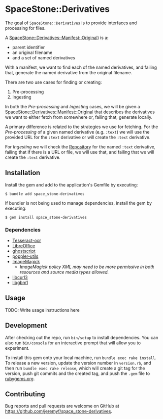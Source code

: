 # SpaceStone::Derivatives

The goal of `SpaceStone::Derivatives` is to provide interfaces and processing for files.

A [SpaceStone::Derivatives::Manifest::Original](./lib/space_stone/derivatives/manifest.rb)) is a:

- parent identifier
- an original filename
- and a set of named derivatives

With a manifest, we want to find each of the named derivatives, and failing that, generate the named derivative from the original filename.

There are two use cases for finding or creating:

1. Pre-processing
2. Ingesting

In both the *Pre-processing* and *Ingesting* cases, we will be given a [SpaceStone::Derivatives::Manifest::Original](./lib/space_stone/derivatives/manifest.rb) that describes the derivatives we want to either fetch from somewhere or, failing that, generate locally.

A primary difference is related to the strategies we use for fetching.  For the *Pre-processing* of a given named derivative (e.g. `:text`) we will use the provided URL for the `:text` derivative or will create the `:text` derivative.

For *Ingesting* we will check the [Repository](./lib/space_stone/derivatives/repository.rb) for the named `:text` derivative, failing that if there is a URL or file, we will use that, and failing that we will create the `:text` derivative.

## Installation

Install the gem and add to the application's Gemfile by executing:

    $ bundle add space_stone-derivatives

If bundler is not being used to manage dependencies, install the gem by executing:

    $ gem install space_stone-derivatives

### Dependencies

  * [Tesseract-ocr](https://github.com/tesseract-ocr/)
  * [LibreOffice](https://www.libreoffice.org/)
  * [ghostscript](https://www.ghostscript.com/)
  * [poppler-utils](https://poppler.freedesktop.org/)
  * [ImageMagick](https://github.com/ImageMagick/ImageMagick6)
    - _ImageMagick policy XML may need to be more permissive in both resources and source media types allowed._
  * [libcurl3](https://packages.ubuntu.com/search?keywords=libcurl3)
  * [libgbm1](https://packages.debian.org/sid/libgbm1)

## Usage

TODO: Write usage instructions here

## Development

After checking out the repo, run `bin/setup` to install dependencies. You can also run `bin/console` for an interactive prompt that will allow you to experiment.

To install this gem onto your local machine, run `bundle exec rake install`. To release a new version, update the version number in `version.rb`, and then run `bundle exec rake release`, which will create a git tag for the version, push git commits and the created tag, and push the `.gem` file to [rubygems.org](https://rubygems.org).

## Contributing

Bug reports and pull requests are welcome on GitHub at https://github.com/jeremyf/space_stone-derivatives.
